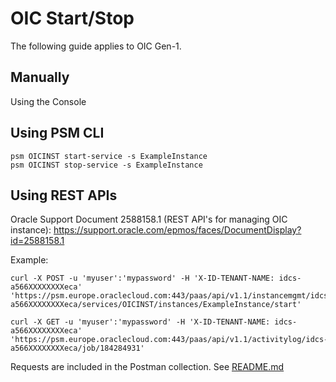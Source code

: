 # OIC Start/Stop
The following guide applies to OIC Gen-1.

## Manually
Using the Console


## Using PSM CLI
```
psm OICINST start-service -s ExampleInstance
psm OICINST stop-service -s ExampleInstance
```


## Using REST APIs

Oracle Support Document 2588158.1 (REST API's for managing OIC instance): https://support.oracle.com/epmos/faces/DocumentDisplay?id=2588158.1

Example:
```
curl -X POST -u 'myuser':'mypassword' -H 'X-ID-TENANT-NAME: idcs-a566XXXXXXXXeca' 'https://psm.europe.oraclecloud.com:443/paas/api/v1.1/instancemgmt/idcs-a566XXXXXXXXeca/services/OICINST/instances/ExampleInstance/start'

curl -X GET -u 'myuser':'mypassword' -H 'X-ID-TENANT-NAME: idcs-a566XXXXXXXXeca' 'https://psm.europe.oraclecloud.com:443/paas/api/v1.1/activitylog/idcs-a566XXXXXXXXeca/job/184284931'
```

Requests are included in the Postman collection. See [README.md](README.md)